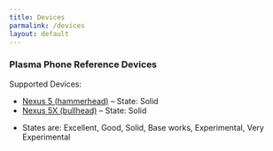 ```yaml
---
title: Devices
parmalink: /devices
layout: default
---
```


### Plasma Phone Reference Devices

Supported Devices:

-   [Nexus 5 (hammerhead)](/nexus-5/) – State: Solid
-   [Nexus 5X (bullhead)](/nexus-5/) – State: Solid

* States are: Excellent, Good, Solid, Base works, Experimental, Very
Experimental
